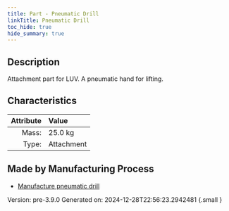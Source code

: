 ```yaml
---
title: Part - Pneumatic Drill
linkTitle: Pneumatic Drill
toc_hide: true
hide_summary: true
---
```


## Description
Attachment part for LUV. A pneumatic hand for lifting.

## Characteristics

| Attribute      | Value |
|--------:|:------|
|Mass:|25.0 kg|
|Type:|Attachment|

## Made by Manufacturing Process

- [Manufacture pneumatic drill](/docs/definitions/process/manufacture-pneumatic-drill)



Version: pre-3.9.0 Generated on: 2024-12-28T22:56:23.2942481
{.small }

